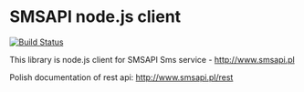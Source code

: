 SMSAPI node.js client
=====================

[![Build Status](https://travis-ci.org/rollenes/nsmsapi.svg?branch=master)](https://travis-ci.org/rollenes/nsmsapi)

This library is node.js client for SMSAPI Sms service - http://www.smsapi.pl

Polish documentation of rest api: http://www.smsapi.pl/rest
